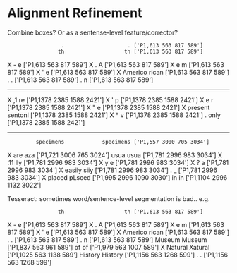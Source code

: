 Alignment Refinement
====

Combine boxes? Or as a sentense-level feature/corrector?

                     .                    . ['P1,613 563 817 589']
                    th                   th ['P1,613 563 817 589']
X                    -                    e ['P1,613 563 817 589']
X                    .                    A ['P1,613 563 817 589']
X                    e                    m ['P1,613 563 817 589']
X                    '                    e ['P1,613 563 817 589']
X              Americo                rican ['P1,613 563 817 589']
.                    .                      ['P1,613 563 817 589']
.                    n                      ['P1,613 563 817 589']

----

X                   ,1                   re ['P1,1378 2385 1588 2421']
X                    '                    p ['P1,1378 2385 1588 2421']
X                    e                    r ['P1,1378 2385 1588 2421']
X                    "                    e ['P1,1378 2385 1588 2421']
X              present              sentonl ['P1,1378 2385 1588 2421']
X                    *                    v ['P1,1378 2385 1588 2421']
.                 only                      ['P1,1378 2385 1588 2421']

----

             specimens            specimens ['P1,557 3000 705 3034']
X                  are                  aza ['P1,721 3006 765 3024']
                  usua                 usua ['P1,781 2996 983 3034']
X                  .11                  lly ['P1,781 2996 983 3034']
X                    y                    e ['P1,781 2996 983 3034']
X                    ?                    a ['P1,781 2996 983 3034']
X               easily                 siiy ['P1,781 2996 983 3034']
.                    _                      ['P1,781 2996 983 3034']
X               placed               pLsced ['P1,995 2996 1090 3030']
                    in                   in ['P1,1104 2996 1132 3022']


Tesseract: sometimes word/sentence-level segmentation is bad.. e.g.

                    th                   th ['P1,613 563 817 589']
X                    -                    e ['P1,613 563 817 589']
X                    .                    A ['P1,613 563 817 589']
X                    e                    m ['P1,613 563 817 589']
X                    '                    e ['P1,613 563 817 589']
X              Americo                rican ['P1,613 563 817 589']
.                    .                      ['P1,613 563 817 589']
.                    n                      ['P1,613 563 817 589']
                Museum               Museum ['P1,837 563 961 589']
                    of                   of ['P1,979 563 1007 589']
X              Natural              Xatural ['P1,1025 563 1138 589']
               History              History ['P1,1156 563 1268 599']
                     .                    . ['P1,1156 563 1268 599']

